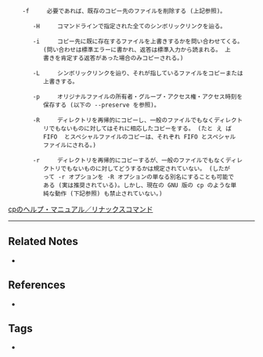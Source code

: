
```
    -f     必要であれば、既存のコピー先のファイルを削除する (上記参照)。

       -H     コマンドラインで指定された全てのシンボリックリンクを辿る。

       -i     コピー先に既に存在するファイルを上書きするかを問い合わせてくる。
	      (問い合わせは標準エラーに書かれ、返答は標準入力から読まれる。 上
	      書きを肯定する返答があった場合のみコピーされる。)

       -L     シンボリックリンクを辿り、それが指しているファイルをコピーまたは
	      上書きする。

       -p     オリジナルファイルの所有者・グループ・アクセス権・アクセス時刻を
	      保存する (以下の --preserve を参照)。

       -R     ディレクトリを再帰的にコピーし、一般のファイルでもなくディレクト
	      リでもないものに対してはそれに相応したコピーをする。 (たと え ば
	      FIFO  とスペシャルファイルのコピーは、それぞれ FIFO とスペシャル
	      ファイルにされる。)

       -r     ディレクトリを再帰的にコピーするが、一般のファイルでもなくディレ
	      クトリでもないものに対してどうするかは規定されていない。 (したが
	      って -r オプションを -R オプションの単なる別名にすることも可能で
	      ある (実は推奨されている)。しかし、現在の GNU 版の cp のような単
	      純な動作 (下記参照) も禁止されていない。)
```
[cpのヘルプ・マニュアル／リナックスコマンド](http://www.linux-cmd.com/cp.html#man)

----
## Related Notes
- 

## References
- 

## Tags
- 